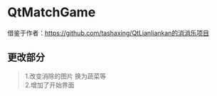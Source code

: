 # QtMatchGame
借鉴于作者：https://github.com/tashaxing/QtLianliankan的消消乐项目

## 更改部分
> 1.改变消除的图片 换为蔬菜等  
> 2.增加了开始界面

